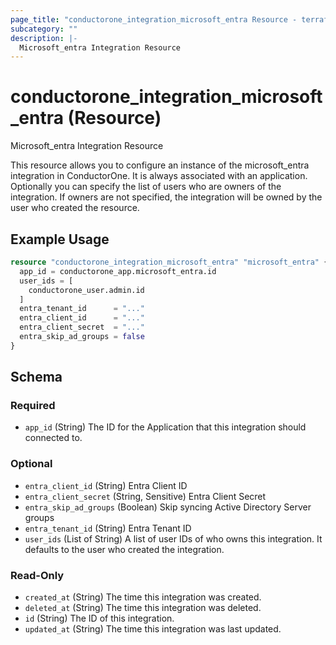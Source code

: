 ```yaml
---
page_title: "conductorone_integration_microsoft_entra Resource - terraform-provider-conductorone"
subcategory: ""
description: |-
  Microsoft_entra Integration Resource
---
```


# conductorone_integration_microsoft_entra (Resource)

Microsoft_entra Integration Resource

This resource allows you to configure an instance of the microsoft_entra integration in ConductorOne.
It is always associated with an application. Optionally you can specify the list of users who are owners of the integration.
If owners are not specified, the integration will be owned by the user who created the resource.

## Example Usage

```terraform
resource "conductorone_integration_microsoft_entra" "microsoft_entra" {
  app_id = conductorone_app.microsoft_entra.id
  user_ids = [
    conductorone_user.admin.id
  ]
  entra_tenant_id      = "..."
  entra_client_id      = "..."
  entra_client_secret  = "..."
  entra_skip_ad_groups = false
}
```

<!-- schema generated by tfplugindocs -->
## Schema

### Required

- `app_id` (String) The ID for the Application that this integration should connected to.

### Optional

- `entra_client_id` (String) Entra Client ID
- `entra_client_secret` (String, Sensitive) Entra Client Secret
- `entra_skip_ad_groups` (Boolean) Skip syncing Active Directory Server groups
- `entra_tenant_id` (String) Entra Tenant ID
- `user_ids` (List of String) A list of user IDs of who owns this integration. It defaults to the user who created the integration.

### Read-Only

- `created_at` (String) The time this integration was created.
- `deleted_at` (String) The time this integration was deleted.
- `id` (String) The ID of this integration.
- `updated_at` (String) The time this integration was last updated.
